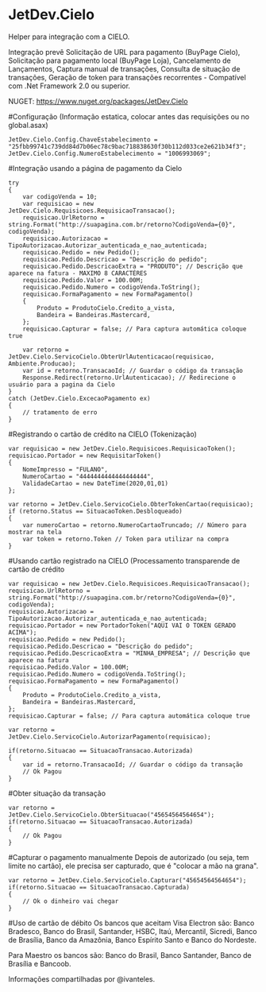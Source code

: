 # JetDev.Cielo

Helper para integração com a CIELO.

Integração prevê Solicitação de URL para pagamento (BuyPage Cielo), Solicitação para pagamento local (BuyPage Loja), Cancelamento de Lançamentos, Captura manual de transações, Consulta de situação de transações, Geração de token para transações recorrentes - Compatível com .Net Framework 2.0 ou superior.

NUGET: https://www.nuget.org/packages/JetDev.Cielo


#Configuração
(Informação estatica, colocar antes das requisições ou no global.asax)

    JetDev.Cielo.Config.ChaveEstabelecimento = "25fbb99741c739dd84d7b06ec78c9bac718838630f30b112d033ce2e621b34f3";
    JetDev.Cielo.Config.NumeroEstabelecimento = "1006993069";

#Integração usando a página de pagamento da Cielo

    try
    {
        var codigoVenda = 10;
        var requisicao = new JetDev.Cielo.Requisicoes.RequisicaoTransacao();
        requisicao.UrlRetorno = string.Format("http://suapagina.com.br/retorno?CodigoVenda={0}", codigoVenda);
        requisicao.Autorizacao = TipoAutorizacao.Autorizar_autenticada_e_nao_autenticada;
        requisicao.Pedido = new Pedido();
        requisicao.Pedido.Descricao = "Descrição do pedido";
        requisicao.Pedido.DescricaoExtra = "PRODUTO"; // Descrição que aparece na fatura - MAXIMO 8 CARACTÉRES
        requisicao.Pedido.Valor = 100.00M;
        requisicao.Pedido.Numero = codigoVenda.ToString();
        requisicao.FormaPagamento = new FormaPagamento()
        {
            Produto = ProdutoCielo.Credito_a_vista,
            Bandeira = Bandeiras.Mastercard,
        };
        requisicao.Capturar = false; // Para captura automática coloque true

        var retorno = JetDev.Cielo.ServicoCielo.ObterUrlAutenticacao(requisicao, Ambiente.Producao);
        var id = retorno.TransacaoId; // Guardar o código da transação
        Response.Redirect(retorno.UrlAutenticacao); // Redirecione o usuário para a pagina da Cielo
    }
    catch (JetDev.Cielo.ExcecaoPagamento ex)
    {
        // tratamento de erro
    }
    
#Registrando o cartão de crédito na CIELO (Tokenização)

    var requisicao = new JetDev.Cielo.Requisicoes.RequisicaoToken();
    requisicao.Portador = new RequisitarToken()
    { 
        NomeImpresso = "FULANO",
        NumeroCartao = "4444444444444444444",
        ValidadeCartao = new DateTime(2020,01,01)
    };
    
    var retorno = JetDev.Cielo.ServicoCielo.ObterTokenCartao(requisicao);
    if (retorno.Status == SituacaoToken.Desbloqueado) 
    {
        var numeroCartao = retorno.NumeroCartaoTruncado; // Número para mostrar na tela
        var token = retorno.Token // Token para utilizar na compra
    }

#Usando cartão registrado na CIELO
(Processamento transparende de cartão de crédito

    var requisicao = new JetDev.Cielo.Requisicoes.RequisicaoTransacao();
    requisicao.UrlRetorno = string.Format("http://suapagina.com.br/retorno?CodigoVenda={0}", codigoVenda);
    requisicao.Autorizacao = TipoAutorizacao.Autorizar_autenticada_e_nao_autenticada;
    requisicao.Portador = new PortadorToken("AQUI VAI O TOKEN GERADO ACIMA");
    requisicao.Pedido = new Pedido();
    requisicao.Pedido.Descricao = "Descrição do pedido";
    requisicao.Pedido.DescricaoExtra = "MINHA_EMPRESA"; // Descrição que aparece na fatura
    requisicao.Pedido.Valor = 100.00M;
    requisicao.Pedido.Numero = codigoVenda.ToString();
    requisicao.FormaPagamento = new FormaPagamento()
    {
        Produto = ProdutoCielo.Credito_a_vista,
        Bandeira = Bandeiras.Mastercard,
    };
    requisicao.Capturar = false; // Para captura automática coloque true

    var retorno = JetDev.Cielo.ServicoCielo.AutorizarPagamento(requisicao);

    if(retorno.Situacao == SituacaoTransacao.Autorizada) 
    {
        var id = retorno.TransacaoId; // Guardar o código da transação
        // Ok Pagou
    }

#Obter situação da transação

    var retorno = JetDev.Cielo.ServicoCielo.ObterSituacao("45654564564654");
    if(retorno.Situacao == SituacaoTransacao.Autorizada) 
    {
        // Ok Pagou
    }
    
#Capturar o pagamento manualmente
  Depois de autorizado (ou seja, tem limite no cartão), ele precisa ser capturado, que é "colocar a mão na grana".

    var retorno = JetDev.Cielo.ServicoCielo.Capturar("45654564564654");
    if(retorno.Situacao == SituacaoTransacao.Capturada) 
    {
        // Ok o dinheiro vai chegar
    }


#Uso de cartão de débito
Os bancos que aceitam Visa Electron são: Banco Bradesco, Banco do Brasil, Santander, HSBC, Itaú, Mercantil, Sicredi, Banco de     Brasília, Banco da Amazônia, Banco Espírito Santo e Banco do Nordeste. 

Para Maestro os bancos são: Banco do Brasil, Banco Santander, Banco de Brasília e Bancoob.
    
Informações compartilhadas por @ivanteles.
